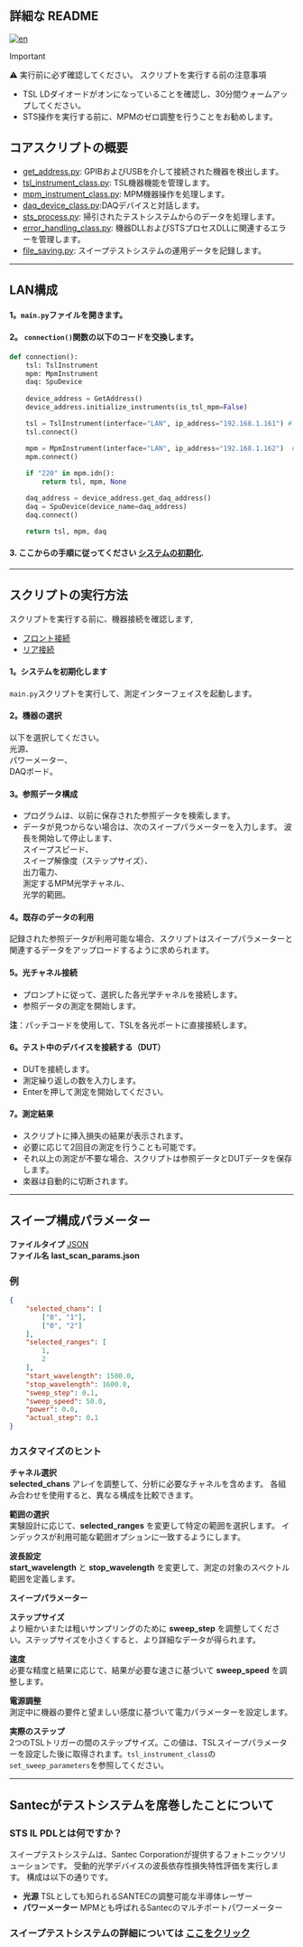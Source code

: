 ## 詳細な README

[![en](https://img.shields.io/badge/lang-en-blue.svg)](https://github.com/santec-corporation/Python-IL-STS/blob/main/docs/README.md)

> [!IMPORTANT]    
> ⚠️ 実行前に必ず確認してください。
> スクリプトを実行する前の注意事項
>  -  TSL LDダイオードがオンになっていることを確認し、30分間ウォームアップしてください。
>  -  STS操作を実行する前に、MPMのゼロ調整を行うことをお勧めします。


## コアスクリプトの概要
- [get_address.py](/./src/santec/get_address.py): GPIBおよびUSBを介して接続された機器を検出します。
- [tsl_instrument_class.py](/./src/santec/tsl_instrument_class.py): TSL機器機能を管理します。
- [mpm_instrument_class.py](/./src/santec/mpm_instrument_class.py): MPM機器操作を処理します。
- [daq_device_class.py](/./src/santec/daq_device_class.py):DAQデバイスと対話します。
- [sts_process.py](/./src/santec/sts_process.py): 掃引されたテストシステムからのデータを処理します。
- [error_handling_class.py](/./src/santec/error_handling_class.py): 機器DLLおよびSTSプロセスDLLに関連するエラーを管理します。
- [file_saving.py](/./src/santec/file_saving.py): スイープテストシステムの運用データを記録します。

---

## LAN構成

#### 1。`main.py`ファイルを開きます。

#### 2。 `connection()`関数の以下のコードを交換します。

```python
def connection():
    tsl: TslInstrument
    mpm: MpmInstrument
    daq: SpuDevice
    
    device_address = GetAddress()
    device_address.initialize_instruments(is_tsl_mpm=False)

    tsl = TslInstrument(interface="LAN", ip_address="192.168.1.161") # TSLのIPアドレスに置き換えてください
    tsl.connect()

    mpm = MpmInstrument(interface="LAN", ip_address="192.168.1.162")  # MPMのIPアドレスに置き換えてください
    mpm.connect()
    
    if "220" in mpm.idn():
        return tsl, mpm, None

    daq_address = device_address.get_daq_address()
    daq = SpuDevice(device_name=daq_address)
    daq.connect()

    return tsl, mpm, daq
```

#### 3. ここからの手順に従ってください [システムの初期化](https://github.com/santec-corporation/Santec_IL_STS/blob/main/docs/README.jp.md#1-initialize-the-system).


---

## スクリプトの実行方法

スクリプトを実行する前に、機器接続を確認します, <br>
- [フロント接続](https://github.com/santec-corporation/Santec_IL_STS/blob/stable/docs/connection_front.png)
- [リア接続](https://github.com/santec-corporation/Santec_IL_STS/blob/stable/docs/connection_rear.png)

#### 1。システムを初期化します
`main.py`スクリプトを実行して、測定インターフェイスを起動します。

#### 2。機器の選択
以下を選択してください。\
光源、\
パワーメーター、\
DAQボード。

#### 3。参照データ構成
- プログラムは、以前に保存された参照データを検索します。
- データが見つからない場合は、次のスイープパラメーターを入力します。
波長を開始して停止します、\
スイープスピード、\
スイープ解像度（ステップサイズ）、\
出力電力、\
測定するMPM光学チャネル、\
光学的範囲。

#### 4。既存のデータの利用
記録された参照データが利用可能な場合、スクリプトはスイープパラメーターと関連するデータをアップロードするように求められます。

#### 5。光チャネル接続
- プロンプトに従って、選択した各光学チャネルを接続します。
- 参照データの測定を開始します。

**注**：パッチコードを使用して、TSLを各光ポートに直接接続します。

#### 6。テスト中のデバイスを接続する（DUT）
-  DUTを接続します。
- 測定繰り返しの数を入力します。
-  Enterを押して測定を開始してください。

#### 7。測定結果
- スクリプトに挿入損失の結果が表示されます。
- 必要に応じて2回目の測定を行うことも可能です。
- それ以上の測定が不要な場合、スクリプトは参照データとDUTデータを保存します。
- 楽器は自動的に切断されます。

---

## スイープ構成パラメーター

**ファイルタイプ** [JSON](https://www.json.org/json-ja.html) <br>
**ファイル名** **last_scan_params.json**

### 例
  ```json
  {
      "selected_chans": [
          ["0", "1"],
          ["0", "2"]
      ],
      "selected_ranges": [
          1,
          2
      ],
      "start_wavelength": 1500.0,
      "stop_wavelength": 1600.0,
      "sweep_step": 0.1,
      "sweep_speed": 50.0,
      "power": 0.0,
      "actual_step": 0.1
  }
  ```

### カスタマイズのヒント

**チャネル選択**<br>
**selected_chans** アレイを調整して、分析に必要なチャネルを含めます。
各組み合わせを使用すると、異なる構成を比較できます。

**範囲の選択**<br>
実験設計に応じて、**selected_ranges** を変更して特定の範囲を選択します。
インデックスが利用可能な範囲オプションに一致するようにします。

**波長設定**<br>
**start_wavelength** と **stop_wavelength** を変更して、測定の対象のスペクトル範囲を定義します。

**スイープパラメーター**<br>

**ステップサイズ**<br>
より細かいまたは粗いサンプリングのために **sweep_step** を調整してください。ステップサイズを小さくすると、より詳細なデータが得られます。

**速度**<br>
必要な精度と結果に応じて、結果が必要な速さに基づいて **sweep_speed** を調整します。

**電源調整**<br>
測定中に機器の要件と望ましい感度に基づいて電力パラメーターを設定します。

**実際のステップ**<br>
2つのTSLトリガーの間のステップサイズ。この値は、TSLスイープパラメーターを設定した後に取得されます。`tsl_instrument_class`の`set_sweep_parameters`を参照してください。

---

## Santecがテストシステムを席巻したことについて

### STS IL PDLとは何ですか？
スイープテストシステムは、Santec Corporationが提供するフォトニックソリューションです。
受動的光学デバイスの波長依存性損失特性評価を実行します。
構成は以下の通りです。
- **光源** TSLとしても知られるSANTECの調整可能な半導体レーザー
- **パワーメーター** MPMとも呼ばれるSantecのマルチポートパワーメーター

### スイープテストシステムの詳細については [ここをクリック](https://inst.santec.com/jp/products/componenttesting/sts)